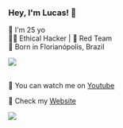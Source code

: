 ### Hey, I'm Lucas! 👋


:small_blue_diamond: I'm 25 yo <br>
👨‍💻 Ethical Hacker | 🔴 Red Team  <br>
:small_orange_diamond: Born in Florianópolis, Brazil <br>

<a href="https://github.com/carvalhxlucas/carvalhxlucas">
  <img align="center" src="https://github-readme-stats.vercel.app/api?username=carvalhxlucas&hide=contribs,prs"/>
</a>
<br>


 <br> 🎥 You can watch me on [Youtube](https://www.youtube.com/@carvalhxlucas) <br>


🚀 Check my [Website](https://carvalhxlucas.tech) <br>

[<img src="https://img.shields.io/badge/linkedin-%230077B5.svg?&style=for-the-badge&logo=linkedin&logoColor=white" />](https://www.linkedin.com/in/carvalhx-lucas/)
